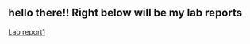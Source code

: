 hello there!! 
Right below will be my lab reports
---
[Lab report1](https://github.com/j4xie/cse15l-lab-reports/blob/51f8993878bed8725836a18f71ea980c61bd2d1c/lab-report-1-week-0.md)
